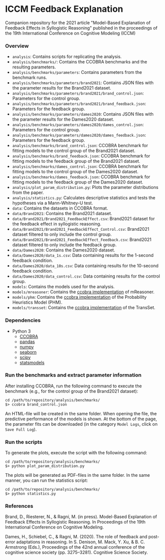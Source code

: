 ICCM Feedback Explanation
=========================

Companion repository for the 2021 article "Model-Based Explanation of Feedback Effects in Syllogistic Reasoning" published in the proceedings of the 19th International Conference on Cognitive Modeling (ICCM)

### Overview

- `analysis`: Contains scripts for replicating the analysis.
- `analysis/benchmarks/`: Contains the CCOBRA benchmarks and the resulting parameters.
- `analysis/benchmarks/parameters`: Contains parameters from the benchmark runs.
- `analysis/benchmarks/parameters/brand2021`: Contains JSON files with the parameter results for the Brand2021 dataset.
- `analysis/benchmarks/parameters/brand2021/brand_control.json`: Parameters for the control group.
- `analysis/benchmarks/parameters/brand2021/brand_feedback.json`: Parameters for the feedback group.
- `analysis/benchmarks/parameters/dames2020`: Contains JSON files with the parameter results for the Dames2020 dataset.
- `analysis/benchmarks/parameters/dames2020/dames_control.json`: Parameters for the control group.
- `analysis/benchmarks/parameters/dames2020/dames_feedback.json`: Parameters for the feedback group.
- `analysis/benchmarks/brand_control.json`: CCOBRA benchmark for fitting models to the control group of the Brand2021 dataset.
- `analysis/benchmarks/brand_feedback.json`: CCOBRA benchmark for fitting models to the feedback group of the Brand2021 dataset.
- `analysis/benchmarks/dames_control.json`: CCOBRA benchmark for fitting models to the control group of the Dames2020 dataset.
- `analysis/benchmarks/dames_feedback.json`: CCOBRA benchmark for fitting models to the feedback group of the Dames2020 dataset.
- `analysis/plot_param_distribution.py`: Plots the parameter distributions from the paper.
- `analysis/statistics.py`: Calculates descriptive statistics and tests the hypotheses via a Mann-Whitney-U test.
- `data`: Contains the datasets in CCOBRA format.
- `data/Brand2021`: Contains the Brand2021 dataset.
- `data/Brand2021/Brand2021_FeedbackEffect.csv`: Brand2021 dataset for the feedback effect in syllogistic reasoning.
- `data/Brand2021/Brand2021_FeedbackEffect_Control.csv`: Brand2021 dataset filtered to only include the control group.
- `data/Brand2021/Brand2021_FeedbackEffect_Feedback.csv`: Brand2021 dataset filtered to only include the feedback group.
- `data/Dames2020`: Contains the Dames2020 dataset.
- `data/Dames2020/data_1s.csv`: Data containing results for the 1-second feedback condition.
- `data/Dames2020/data_10s.csv`: Data containing results for the 10-second feedback condition.
- `data/Dames2020/data_control.csv`: Data containing results for the control group.
- `models`: Contains the models used for the analysis.
- `models/mreasoner`: Contains the [ccobra implementation](https://github.com/nriesterer/pymreasoner) of mReasoner.
- `models/phm`: Contains the [ccobra implementation](https://github.com/nriesterer/phm) of the Probability Heuristics Model (PHM).
- `models/transset`: Contains the [ccobra implementation](https://github.com/Shadownox/iccm-transset-indiv) of the TransSet.

### Dependencies

- Python 3
    - [CCOBRA](https://github.com/CognitiveComputationLab/ccobra)
    - [pandas](https://pandas.pydata.org)
    - [numpy](https://numpy.org)
    - [seaborn](https://seaborn.pydata.org)
	- [scipy](https://www.scipy.org)
	- [statsmodels](https://www.statsmodels.org)

### Run the benchmarks and extract parameter information

After installing CCOBRA, run the following command to execute the benchmark (e.g., for the control group of the Brand2021 dataset):

```
cd /path/to/repository/analysis/benchmarks/
$> ccobra brand_control.json
```

An HTML-file will be created in the same folder. When opening the file, the predictive performance of the models is shown. At the bottom of the page, the parameter fits can be downloaded (in the category `Model Logs`, click on `Save Full Log`).

### Run the scripts

To generate the plots, execute the script with the following command:

```
cd /path/to/repository/analysis/benchmarks/
$> python plot_param_distribution.py
```

The plots will be generated as PDF-files in the same folder.
In the same manner, you can run the statistics script:

```
cd /path/to/repository/analysis/benchmarks/
$> python statistics.py
```

### References

Brand, D., Riesterer, N., & Ragni, M. (in press). Model-Based Explanation of Feedback Effects in Syllogistic Reasoning. In Proceedings of the 19th International Conference on Cognitive Modeling.

Dames, H., Schiebel, C., & Ragni, M. (2020). The role of feedback and post-error adaptations in reasoning. In S. Denison, M. Mack, Y. Xu, & B. C. Armstrong (Eds.), Proceedings of the 42nd annual conference of the cognitive science society (pp. 3275–3281). Cognitive Science Society.